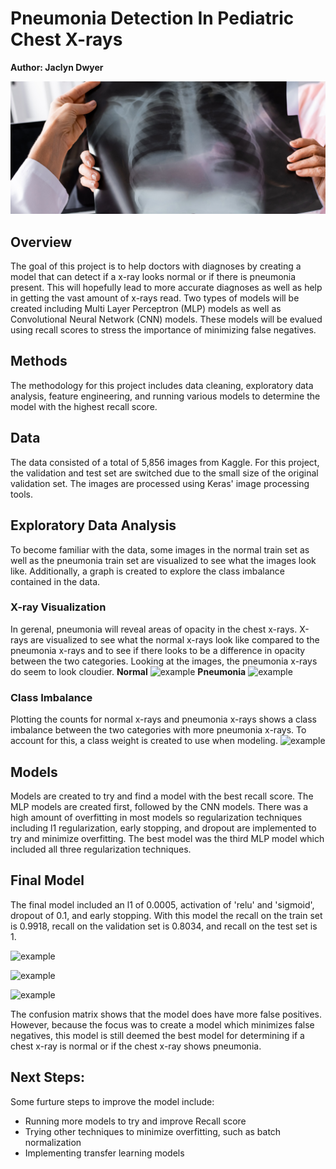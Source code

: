 # Pneumonia Detection In Pediatric Chest X-rays
**Author: Jaclyn Dwyer**

![example](images/Altus-fb-logo-1.jpeg)

## Overview
The goal of this project is to help doctors with diagnoses by creating a model that can detect if a x-ray looks normal or if there is pneumonia present. 
This will hopefully lead to more accurate diagnoses as well as help in getting the vast amount of x-rays read. Two types of models will be created including 
Multi Layer Perceptron (MLP) models as well as Convolutional Neural Network (CNN) models. These models will be evalued using recall scores to stress the 
importance of minimizing false negatives.

## Methods
The methodology for this project includes data cleaning, exploratory data analysis, feature engineering, and running various models to determine the model 
with the highest recall score.

## Data
The data consisted of a total of 5,856 images from Kaggle. For this project, the validation and test set are switched due to the small size of the original validation 
set. The images are processed using Keras' image processing tools.

## Exploratory Data Analysis
To become familiar with the data, some images in the normal train set as well as the pneumonia train set are visualized to see what the images look like. 
Additionally, a graph is created to explore the class imbalance contained in the data.

### X-ray Visualization
In gerenal, pneumonia will reveal areas of opacity in the chest x-rays. X-rays are visualized to see what the normal x-rays look like compared to the 
pneumonia x-rays and to see if there looks to be a difference in opacity between the two categories. Looking at the images, the pneumonia x-rays do seem to 
look cloudier.
**Normal**
![example](images/normal)
**Pneumonia**
![example](images/pneumonia)

### Class Imbalance
Plotting the counts for normal x-rays and pneumonia x-rays shows a class imbalance between the two categories with more pneumonia x-rays. To account for this, 
a class weight is created to use when modeling.
![example](images/class_imbalance)

## Models
Models are created to try and find a model with the best recall score. The MLP models are created first, followed by the CNN models. There was a high amount of
overfitting in most models so regularization techniques including l1 regularization, early stopping, and dropout are implemented to try and minimize overfitting. 
The best model was the third MLP model which included all three regularization techniques.

## Final Model
The final model included an l1 of 0.0005, activation of 'relu' and 'sigmoid', dropout of 0.1, and early stopping. With this model the recall on the train set 
is 0.9918, recall on the validation set is 0.8034, and recall on the test set is 1. 

![example](images/final_model_graph)

![example](images/validation_cnn)

![example](images/test_cnn)

The confusion matrix shows that the model does have more false positives. However, because the focus was to create a model which minimizes false negatives, this model is still deemed the best model for determining if a 
chest x-ray is normal or if the chest x-ray shows pneumonia.

## Next Steps: 
Some furture steps to improve the model include:
  - Running more models to try and improve Recall score
  - Trying other techniques to minimize overfitting, such as batch normalization
  - Implementing transfer learning models
